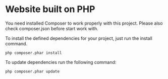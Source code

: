 # Website built on PHP

You need installed Composer to work properly with this project. Please also check composer.json before start work with.

To install the defined dependencies for your project, just run the install command.
```
php composer.phar install
```


To update dependencies run the following command:
```
php composer.phar update
```